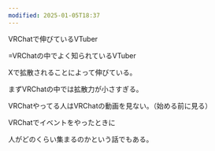```yaml
---
modified: 2025-01-05T18:37
---
```

  

VRChatで伸びているVTuber

=VRChatの中でよく知られているVTuber

Xで拡散されることによって伸びている。

まずVRChatの中では拡散力が小さすぎる。

VRChatやってる人はVRChatの動画を見ない。（始める前に見る）

  

VRChatでイベントをやったときに

人がどのくらい集まるのかという話でもある。